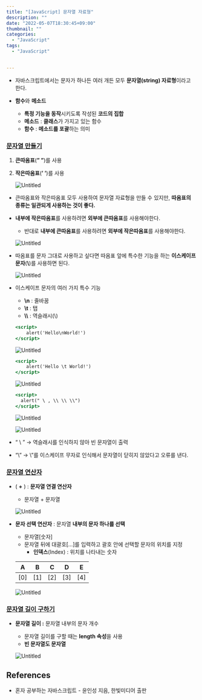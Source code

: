 ```yaml
---
title: "[JavaScript] 문자열 자료형"
description: ""
date: "2022-05-07T18:30:45+09:00"
thumbnail: ""
categories:
  - "JavaScript"
tags:
  - "JavaScript"
 

---
```

<!--more-->

- 자바스크립트에서는 문자가 하나든 여러 개든 모두 **문자열(string) 자료형**이라고 한다.

- **함수**와 **메소드**
    - **특정 기능을 동작**시키도록 작성된 **코드의 집합**
    - **메소드** : **클래스**가 가지고 있는 함수
    - **함수** : **메소드를 포괄**하는 의미

### <u>문자열 만들기</u>

1. **큰따옴표**(**” ”**)를 사용
2. **작은따옴표**(**’ ’**)를 사용

    ![Untitled](/images/lang_javascript/study/JavaScript_문자열_자료형/Untitled.png)

- 큰따옴표와 작은따옴표 모두 사용하여 문자열 자료형을 만들 수 있지만, **따옴표의 종류는 일관되게 사용하는 것이 좋다.**
- **내부에 작은따옴표**를 사용하려면 **외부에 큰따옴표**를 사용해야한다.
    - 반대로 **내부에 큰따옴표**를 사용하려면 **외부에 작은따옴표**를 사용해야한다.

  ![Untitled](/images/lang_javascript/study/JavaScript_문자열_자료형/Untitled%201.png)

- 따옴표를 문자 그대로 사용하고 싶다면 따옴표 앞에 특수한 기능을 하는 **이스케이프 문자**(**\\**)를 사용하면 된다.

  ![Untitled](/images/lang_javascript/study/JavaScript_문자열_자료형/Untitled%202.png)

- 이스케이프 문자의 여러 가지 특수 기능
    - **\n** : 줄바꿈
    - **\t** : 탭
    - **\\\\** : 역슬래시(\\)

  ```jsx
  <script>
      alert('Hello\nWorld!')
  </script>
  ```

  ![Untitled](/images/lang_javascript/study/JavaScript_문자열_자료형/Untitled%203.png)

  ```jsx
  <script>
      alert('Hello \t World!')
  </script>
  ```

  ![Untitled](/images/lang_javascript/study/JavaScript_문자열_자료형/Untitled%204.png)

  ```jsx
  <script>
    alert(" \ , \\ \\ \\")
  </script>
  ```

  ![Untitled](/images/lang_javascript/study/JavaScript_문자열_자료형/Untitled%205.png)

  ![Untitled](/images/lang_javascript/study/JavaScript_문자열_자료형/Untitled%206.png)

- “ \ ” → 역슬래시를 인식하지 않아 빈 문자열이 출력
- “\” → \”를 이스케이프 무자로 인식해서 문자열이 닫히지 않았다고 오류를 낸다.

### <u>문자열 연산자</u>

- ( **+** ) : **문자열 연결 연산자**
    - 문자열 + 문자열

  ![Untitled](/images/lang_javascript/study/JavaScript_문자열_자료형/Untitled%207.png)

- **문자 선택 연산자** : 문자열 **내부의 문자 하나를 선택**
    - 문자열[숫자]
    - 문자열 뒤에 대괄호[…]를 입력하고 괄호 안에 선택할 문자의 위치를 지정
        - **인덱스**(Index) : 위치를 나타내는 숫자

  | A | B | C | D | E |
  | --- | --- | --- | --- | --- |
  | [0] | [1] | [2] | [3] | [4] |

  ![Untitled](/images/lang_javascript/study/JavaScript_문자열_자료형/Untitled%208.png)

### <u>문자열 길이 구하기</u>

- **문자열 길이 :** 문자열 내부의 문자 개수
    - 문자열 길이를 구할 때는 **length 속성**을 사용
    - **빈 문자열도 문자열**

  ![Untitled](/images/lang_javascript/study/JavaScript_문자열_자료형/Untitled%209.png)

## References

- 혼자 공부하는 자바스크립트 - 윤인성 지음, 한빛미디어 출판
